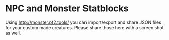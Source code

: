 # NPC and Monster Statblocks

Using http://monster.pf2.tools/ you can import/export and share JSON files for your custom made creatures. Please share those here with a screen shot as well. 
